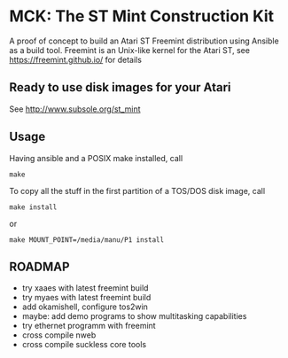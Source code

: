 MCK: The ST Mint Construction Kit
=================================

A proof of concept to build an Atari ST Freemint distribution using Ansible as a build tool.
Freemint is an Unix-like kernel for the Atari ST, see https://freemint.github.io/ for details

## Ready to use disk images for your Atari
See http://www.subsole.org/st_mint

## Usage

Having ansible and a POSIX make installed, call

```
make
```

To copy all the stuff in the first partition of a TOS/DOS disk image, call

```
make install
```

or
```
make MOUNT_POINT=/media/manu/P1 install
```

## ROADMAP

- try xaaes with latest freemint build
- try myaes with latest freemint build
- add okamishell, configure tos2win
- maybe: add demo programs to show multitasking capabilities
- try ethernet programm with freemint
- cross compile nweb
- cross compile suckless core tools
